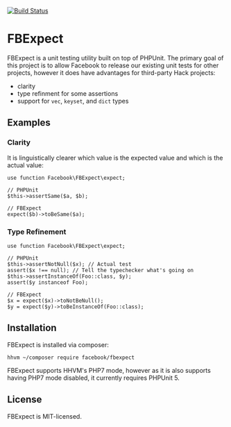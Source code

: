[![Build Status](https://travis-ci.org/hhvm/fbexpect.svg?branch=master)](https://travis-ci.org/hhvm/fbexpect)

# FBExpect

FBExpect is a unit testing utility built on top of PHPUnit. The primary goal of
this project is to allow Facebook to release our existing unit tests for other
projects, however it does have advantages for third-party Hack projects:

 - clarity
 - type refinment for some assertions
 - support for `vec`, `keyset`, and `dict` types

## Examples

### Clarity

It is linguistically clearer which value is the expected value and which is the
actual value:

```Hack
use function Facebook\FBExpect\expect;

// PHPUnit
$this->assertSame($a, $b);

// FBExpect
expect($b)->toBeSame($a);
```

### Type Refinement

```Hack
use function Facebook\FBExpect\expect;

// PHPUnit
$this->assertNotNull($x); // Actual test
assert($x !== null); // Tell the typechecker what's going on
$this->assertInstanceOf(Foo::class, $y);
assert($y instanceof Foo);

// FBExpect
$x = expect($x)->toNotBeNull();
$y = expect($y)->toBeInstanceOf(Foo::class);
```

## Installation

FBExpect is installed via composer:

```
hhvm ~/composer require facebook/fbexpect
```

FBExpect supports HHVM's PHP7 mode, however as it is also supports
having PHP7 mode disabled, it currently requires PHPUnit 5.

## License

FBExpect is MIT-licensed.
